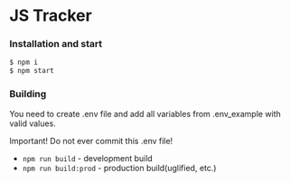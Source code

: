# JS Tracker

### Installation and start

```bash
$ npm i
$ npm start
```

### Building

You need to create .env file and add all variables from .env_example with valid values.

Important! Do not ever commit this .env file!

* `npm run build`      - development build
* `npm run build:prod` - production build(uglified, etc.)

